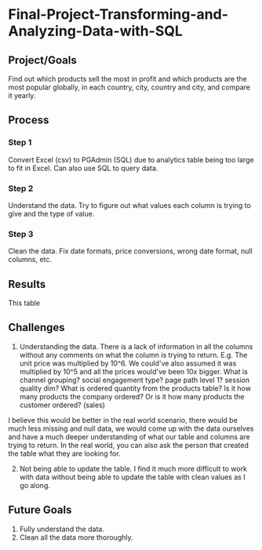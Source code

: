 # Final-Project-Transforming-and-Analyzing-Data-with-SQL

## Project/Goals
Find out which products sell the most in profit and which products are the most popular globally, in each country, city, country and city, and compare it yearly.

## Process
### Step 1
Convert Excel (csv) to PGAdmin (SQL) due to analytics table being too large to fit in Excel. Can also use SQL to query data.
### Step 2
Understand the data. Try to figure out what values each column is trying to give and the type of value.
### Step 3
Clean the data. Fix date formats, price conversions, wrong date format, null columns, etc.

## Results
This table 

## Challenges 
1. Understanding the data. There is a lack of information in all the columns without any comments on what the column is trying to return. 
E.g. The unit price was multiplied by 10^6. We could've also assumed it was multiplied by 10^5 and all the prices would've been 10x bigger. 
What is channel grouping? social engagement type? page path level 1? session quality dim?
What is ordered quantity from the products table? Is it how many products the company ordered? Or is it how many products the customer ordered? (sales)

I believe this would be better in the real world scenario, there would be much less missing and null data, we would come up with the data ourselves and have a much deeper understanding of what our table and columns are trying to return. In the real world, you can also ask the person that created the table what they are looking for.

2. Not being able to update the table. I find it much more difficult to work with data without being able to update the table with clean values as I go along.

## Future Goals
1. Fully understand the data.
2. Clean all the data more thoroughly.
